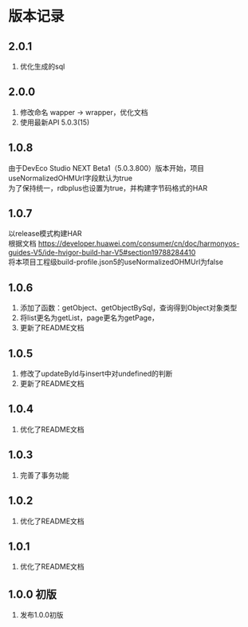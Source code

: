 # 版本记录

## 2.0.1
1. 优化生成的sql

## 2.0.0
1. 修改命名 wapper -> wrapper，优化文档
2. 使用最新API 5.0.3(15)

## 1.0.8
由于DevEco Studio NEXT Beta1（5.0.3.800）版本开始，项目useNormalizedOHMUrl字段默认为true  
为了保持统一，rdbplus也设置为true，并构建字节码格式的HAR  

## 1.0.7
以release模式构建HAR  
根据文档 https://developer.huawei.com/consumer/cn/doc/harmonyos-guides-V5/ide-hvigor-build-har-V5#section19788284410  
将本项目工程级build-profile.json5的useNormalizedOHMUrl为false  

## 1.0.6

1. 添加了函数：getObject、getObjectBySql，查询得到Object对象类型
2. 将list更名为getList，page更名为getPage，
3. 更新了README文档

## 1.0.5

1. 修改了updateById与insert中对undefined的判断
2. 更新了README文档

## 1.0.4

1. 优化了README文档

## 1.0.3

1. 完善了事务功能

## 1.0.2

1. 优化了README文档

## 1.0.1

1. 优化了README文档

## 1.0.0 初版

1. 发布1.0.0初版